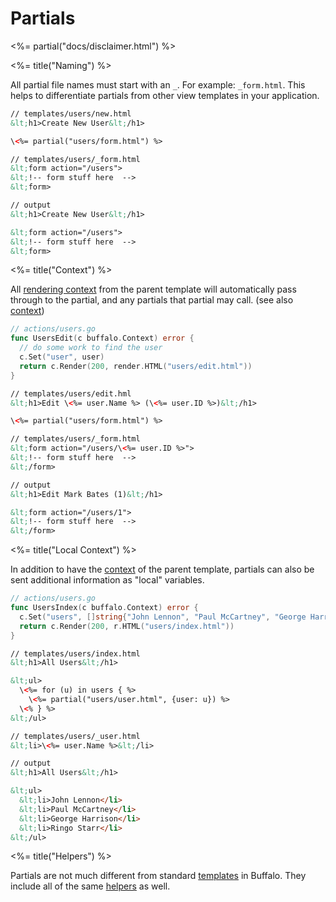 # Partials

<%= partial("docs/disclaimer.html") %>

<%= title("Naming") %>

All partial file names must start with an `_`. For example: `_form.html`. This helps to differentiate partials from other view templates in your application.

```html
// templates/users/new.html
&lt;h1>Create New User&lt;/h1>

\<%= partial("users/form.html") %>
```

```html
// templates/users/_form.html
&lt;form action="/users">
&lt;!-- form stuff here  -->
&lt;form>
```

```html
// output
&lt;h1>Create New User&lt;/h1>

&lt;form action="/users">
&lt;!-- form stuff here  -->
&lt;form>
```


<%= title("Context") %>

All [rendering context](/docs/rendering) from the parent template will automatically pass through to the partial, and any partials that partial may call. (see also [context](/docs/context))


```go
// actions/users.go
func UsersEdit(c buffalo.Context) error {
  // do some work to find the user
  c.Set("user", user)
  return c.Render(200, render.HTML("users/edit.html"))
}
```

```html
// templates/users/edit.hml
&lt;h1>Edit \<%= user.Name %> (\<%= user.ID %>)&lt;/h1>

\<%= partial("users/form.html") %>
```

```html
// templates/users/_form.html
&lt;form action="/users/\<%= user.ID %>">
&lt;!-- form stuff here  -->
&lt;/form>
```

```html
// output
&lt;h1>Edit Mark Bates (1)&lt;/h1>

&lt;form action="/users/1">
&lt;!-- form stuff here  -->
&lt;/form>
```


<%= title("Local Context") %>

In addition to have the [context](/docs/context) of the parent template, partials can also be sent additional information as "local" variables.

```go
// actions/users.go
func UsersIndex(c buffalo.Context) error {
  c.Set("users", []string{"John Lennon", "Paul McCartney", "George Harrison", "Ringo Starr"})
  return c.Render(200, r.HTML("users/index.html"))
}
```

```html
// templates/users/index.html
&lt;h1>All Users&lt;/h1>

&lt;ul>
  \<%= for (u) in users { %>
    \<%= partial("users/user.html", {user: u}) %>
  \<% } %>
&lt;/ul>
```

```html
// templates/users/_user.html
&lt;li>\<%= user.Name %>&lt;/li>
```

```html
// output
&lt;h1>All Users&lt;/h1>

&lt;ul>
  &lt;li>John Lennon</li>
  &lt;li>Paul McCartney</li>
  &lt;li>George Harrison</li>
  &lt;li>Ringo Starr</li>
&lt;/ul>
```

<%= title("Helpers") %>

Partials are not much different from standard [templates](/docs/templating) in Buffalo. They include all of the same [helpers](/docs/helpers) as well.
